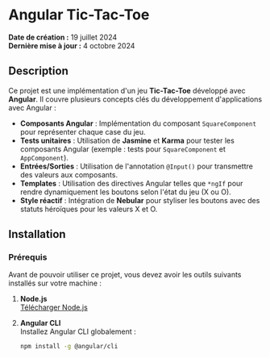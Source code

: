 # Angular Tic-Tac-Toe

**Date de création :** 19 juillet 2024  
**Dernière mise à jour :** 4 octobre 2024  

## Description

Ce projet est une implémentation d'un jeu **Tic-Tac-Toe** développé avec **Angular**. Il couvre plusieurs concepts clés du développement d'applications avec Angular :

- **Composants Angular** : Implémentation du composant `SquareComponent` pour représenter chaque case du jeu.
- **Tests unitaires** : Utilisation de **Jasmine** et **Karma** pour tester les composants Angular (exemple : tests pour `SquareComponent` et `AppComponent`).
- **Entrées/Sorties** : Utilisation de l'annotation `@Input()` pour transmettre des valeurs aux composants.
- **Templates** : Utilisation des directives Angular telles que `*ngIf` pour rendre dynamiquement les boutons selon l'état du jeu (X ou O).
- **Style réactif** : Intégration de **Nebular** pour styliser les boutons avec des statuts héroïques pour les valeurs X et O.

## Installation

### Prérequis

Avant de pouvoir utiliser ce projet, vous devez avoir les outils suivants installés sur votre machine :

1. **Node.js**  
   [Télécharger Node.js](https://nodejs.org/en/download/)

2. **Angular CLI**  
   Installez Angular CLI globalement :  
   ```bash
   npm install -g @angular/cli
